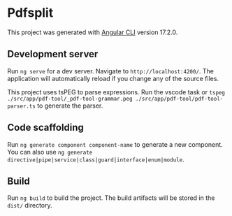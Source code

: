 # Pdfsplit

This project was generated with [Angular CLI](https://github.com/angular/angular-cli) version 17.2.0.

## Development server

Run `ng serve` for a dev server. Navigate to `http://localhost:4200/`. The application will automatically reload if you change any of the source files.

This project uses tsPEG to parse expressions.
Run the vscode task or `tspeg ./src/app/pdf-tool/_pdf-tool-grammar.peg ./src/app/pdf-tool/pdf-tool-parser.ts` to generate the parser.

## Code scaffolding

Run `ng generate component component-name` to generate a new component. You can also use `ng generate directive|pipe|service|class|guard|interface|enum|module`.

## Build

Run `ng build` to build the project. The build artifacts will be stored in the `dist/` directory.